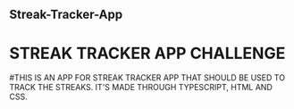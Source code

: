 ## Streak-Tracker-App
# STREAK TRACKER APP CHALLENGE 

#THIS IS AN APP FOR STREAK TRACKER APP THAT SHOULD BE USED TO TRACK THE STREAKS. IT'S MADE THROUGH TYPESCRIPT, HTML AND CSS.

